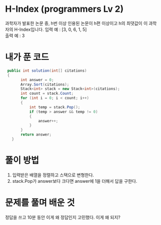 # H-Index (programmers Lv 2)
 과학자가 발표한 논문 중, h번 이상 인용된 논문이 h편 이상이고 h의 최댓값이 이 과학자의 H-Index입니다.
 입력 예 : [3, 0, 6, 1, 5]  
 출력 예 : 3
# 내가 푼 코드
 ```cs
  public int solution(int[] citations) 
  {
        int answer = 0;
        Array.Sort(citations);
        Stack<int> stack = new Stack<int>(citations);
        int count = stack.Count;
        for (int i = 0; i < count; i++)
        {
            int temp = stack.Pop();
            if (temp > answer && temp != 0)
            {
                answer++;
            }
        }
        return answer;
    }
 ```
# 풀이 방법
 1. 입력받은 배열을 정렬하고 스택으로 변형한다.
 1. stack.Pop가 answer보다 크다면 answer에 1을 더해서 답을 구한다.
# 문제를 풀며 배운 것
 정답을 쓰고 10분 동안 이게 왜 정답인지 고민했다. 이게 왜 되지?